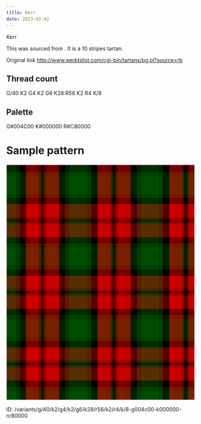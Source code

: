 ```yaml
---
title: Kerr
date: 2023-02-02
---
```

Kerr

This was sourced from <no value>.  It is a 10 stripes tartan.

Original link http://www.weddslist.com/cgi-bin/tartans/pg.pl?source=rb

## Thread count
G/40 K2 G4 K2 G6 K28 R56 K2 R4 K/8

## Palette
G#004C00 K#000000 R#C80000

# Sample pattern

![Tartan detail](tartan.png "G/40 K2 G4 K2 G6 K28 R56 K2 R4 K/8 tartan")

ID: /variants/g/40/k2/g4/k2/g6/k28/r56/k2/r4/k/8-g004c00-k000000-rc80000